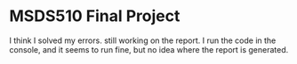 # MSDS510 Final Project

I think I solved my errors. still working on the report. I run the code in the console, and it seems to run fine, but no idea where the report is generated.
